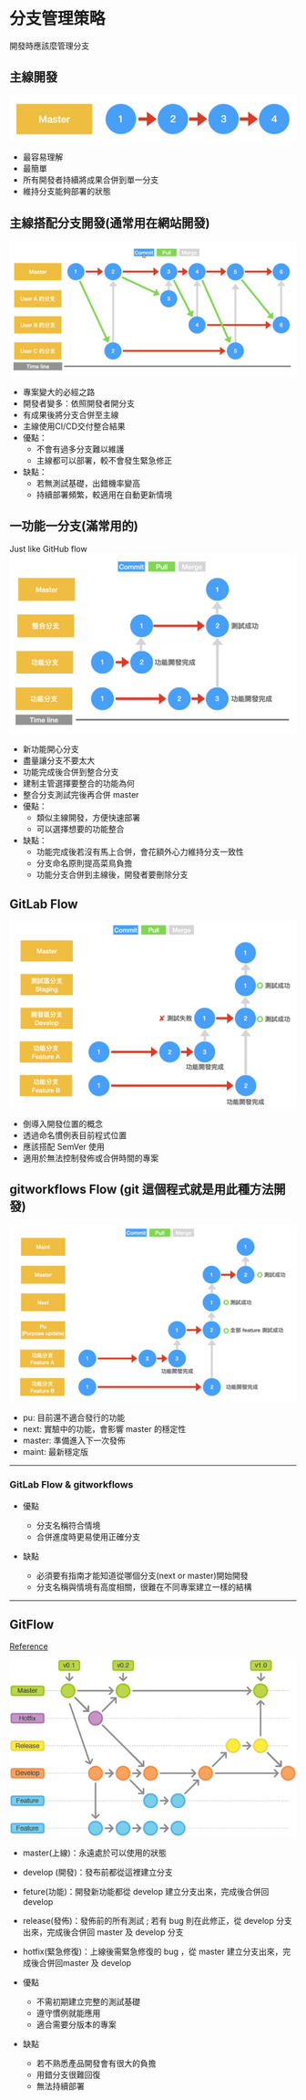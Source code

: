 # 分支管理策略
開發時應該麼管理分支
## 主線開發
![主線開發](./Img/主線開發.png)

* 最容易理解
* 最簡單
* 所有開發者持續將成果合併到單一分支
* 維持分支能夠部署的狀態

## 主線搭配分支開發(通常用在網站開發)
![](./Img/主線搭配分支開發.png)

* 專案變大的必經之路
* 開發者變多：依照開發者開分支
* 有成果後將分支合併至主線
* 主線使用CI/CD交付整合結果
* 優點：
	* 不會有過多分支難以維護
	* 主線都可以部署，較不會發生緊急修正
* 缺點：
	* 若無測試基礎，出錯機率變高
	* 持續部署頻繁，較適用在自動更新情境

## 一功能一分支(滿常用的)
Just like GitHub flow
![](./Img/一功能一分支.png)

* 新功能開心分支
* 盡量讓分支不要太大
* 功能完成後合併到整合分支
* 建制主管選擇要整合的功能為何
* 整合分支測試完後再合併 master
* 優點：
	* 類似主線開發，方便快速部署
	* 可以選擇想要的功能整合
* 缺點：
	* 功能完成後若沒有馬上合併，會花額外心力維持分支一致性
	* 分支命名原則提高菜鳥負擔
	* 功能分支合併到主線後，開發者要刪除分支

	
## GitLab Flow
![](./Img/GitLab_flow.png)

* 倒導入開發位置的概念
* 透過命名慣例表目前程式位置
* 應該搭配 SemVer 使用
* 適用於無法控制發佈或合併時間的專案


## gitworkflows Flow (git 這個程式就是用此種方法開發)
![](./Img/gitworkflows.png)

* pu: 目前還不適合發行的功能
* next: 實驗中的功能，會影響 master 的穩定性
* master: 準備進入下一次發佈
* maint: 最新穩定版

---
### GitLab Flow & gitworkflows
* 優點
	- 分支名稱符合情境
	- 合併進度時更易使用正確分支

* 缺點
	- 必須要有指南才能知道從哪個分支(next or master)開始開發
	- 分支名稱與情境有高度相關，很難在不同專案建立一樣的結構 

---

## GitFlow
[Reference](https://lrtitecnologia.wordpress.com/gitflow/)

![](./Img/GitFlow.png)

* master(上線)：永遠處於可以使用的狀態
* develop (開發)：發布前都從這裡建立分支
* feture(功能)：開發新功能都從 develop 建立分支出來，完成後合併回 develop
* release(發佈)：發佈前的所有測試 ; 若有 bug 則在此修正，從 develop 分支出來，完成後合併回 master 及 develop 分支
* hotfix(緊急修復)：上線後需緊急修復的 bug ，從 master 建立分支出來，完成後合併回master 及 develop

* 優點
	- 不需初期建立完整的測試基礎
	- 遵守慣例就能應用
	- 適合需要分版本的專案

* 缺點
	- 若不熟悉產品開發會有很大的負擔
	- 用錯分支很難回復
	- 無法持續部署